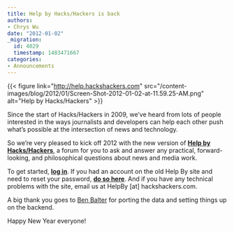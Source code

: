 ```yaml
---
title: Help by Hacks/Hackers is back
authors:
- Chrys Wu
date: "2012-01-02"
_migration:
  id: 4029
  timestamp: 1483471667
categories:
- Announcements
---
```


{{< figure link="http://help.hackshackers.com" src="/content-images/blog/2012/01/Screen-Shot-2012-01-02-at-11.59.25-AM.png" alt="Help by Hacks/Hackers" >}}

Since the start of Hacks/Hackers in 2009, we&#8217;ve heard from lots of people interested in the ways journalists and developers can help each other push what&#8217;s possible at the intersection of news and technology.

So we&#8217;re very pleased to kick off 2012 with the new version of [**Help by Hacks/Hackers**][1], a forum for you to ask and answer any practical, forward-looking, and philosophical questions about news and media work.

To get started, [**log in**][2]. If you had an account on the old Help By site and need to reset your password, [**do so here**][3]. And if you have any technical problems with the site, email us at HelpBy [at] hackshackers.com.

A big thank you goes to [Ben Balter][4] for porting the data and setting things up on the backend.

Happy New Year everyone!

 [1]: http://help.hackshackers.com
 [2]: http://j.mp/rsYs6C
 [3]: http://help.hackshackers.com/wp-login.php?action=lostpassword
 [4]: http://ben.balter.com/